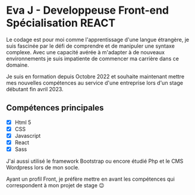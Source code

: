 # Eva J - Developpeuse Front-end Spécialisation REACT

Le codage est pour moi comme l'apprentissage d'une langue étrangère, je suis fascinée par le défi de comprendre et de manipuler une syntaxe complexe. 
Avec une capacité avérée à m'adapter à de nouveaux environnements je suis impatiente de commencer ma carrière dans ce domaine. 

Je suis en formation depuis Octobre 2022 et souhaite maintenant mettre mes nouvelles compétences au service d'une entreprise lors d'un stage débutant fin avril 2023.

## Compétences principales

- [x] Html 5
- [x] CSS
- [x] Javascript
- [x] React
- [x] Sass

J'ai aussi utilisé le framework Bootstrap ou encore étudié Php et le CMS Wordpress lors de mon socle.

Ayant un profil Front, je préfère mettre en avant les compétences qui correspondent à mon projet de stage :wink:


<!--
**FurAndClaws/FurAndClaws** is a ✨ _special_ ✨ repository because its `README.md` (this file) appears on your GitHub profile.

Here are some ideas to get you started:

- 🔭 I’m currently working on ...
- 🌱 I’m currently learning ...
- 👯 I’m looking to collaborate on ...
- 🤔 I’m looking for help with ...
- 💬 Ask me about ...
- 📫 How to reach me: ...
- 😄 Pronouns: ...
- ⚡ Fun fact: ...
-->


